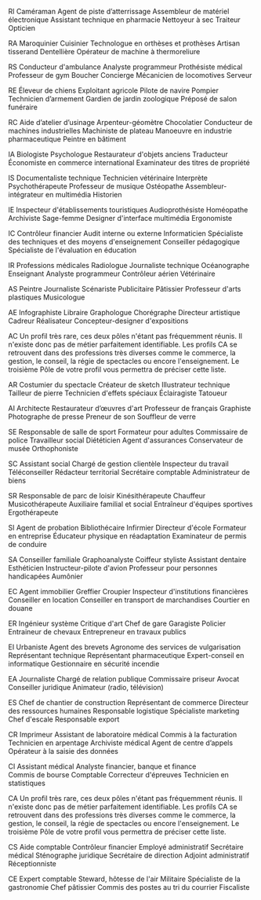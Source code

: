 RI
Caméraman
Agent de piste d’atterrissage
Assembleur de matériel électronique
Assistant technique en pharmacie
Nettoyeur à sec
Traiteur
Opticien

RA
Maroquinier
Cuisinier
Technologue en orthèses et prothèses
Artisan tisserand
Dentellière
Opérateur de machine à thermoreliure

RS
Conducteur d'ambulance
Analyste programmeur
Prothésiste médical
Professeur de gym
Boucher
Concierge
Mécanicien de locomotives
Serveur 

RE
Éleveur de chiens
Exploitant agricole
Pilote de navire
Pompier
Technicien d’armement
Gardien de jardin zoologique
Préposé de salon funéraire

RC
Aide d’atelier d’usinage
Arpenteur-géomètre
Chocolatier
Conducteur de machines industrielles
Machiniste de plateau
Manoeuvre en industrie pharmaceutique
Peintre en bâtiment

IA
Biologiste 
Psychologue 
Restaurateur d'objets anciens
Traducteur
Économiste en commerce international
Examinateur des titres de propriété

IS
Documentaliste technique 
Technicien vétérinaire
Interprète
Psychothérapeute
Professeur de musique
Ostéopathe
Assembleur-intégrateur en multimédia
Historien

IE
Inspecteur d'établissements touristiques
Audioprothésiste
Homéopathe
Archiviste
Sage-femme
Designer d'interface multimédia
Ergonomiste

IC
Contrôleur financier 
Audit interne ou externe
Informaticien
Spécialiste des techniques et des moyens d'enseignement
Conseiller pédagogique
Spécialiste de l'évaluation en éducation

IR
Professions médicales
Radiologue 
Journaliste technique 
Océanographe
Enseignant
Analyste programmeur 
Contrôleur aérien 
Vétérinaire 



AS
Peintre 
Journaliste 
Scénariste
Publicitaire
Pâtissier
Professeur d'arts plastiques
Musicologue

AE
Infographiste 
Libraire 
Graphologue 
Chorégraphe
Directeur artistique
Cadreur
Réalisateur 
Concepteur-designer d'expositions

AC
Un profil très rare, ces deux pôles n'étant pas fréquemment réunis. Il n'existe donc pas de métier parfaitement identifiable. Les profils CA se retrouvent dans des professions très diverses comme le commerce, la gestion, le conseil, la régie de spectacles ou encore l'enseignement. Le troisième Pôle de votre profil vous permettra de préciser cette liste.

AR
Costumier du spectacle 
Créateur de sketch 
Illustrateur technique
Tailleur de pierre 
Technicien d'effets spéciaux
Éclairagiste
Tatoueur

AI
Architecte 
Restaurateur d’œuvres d'art 
Professeur de français 
Graphiste
Photographe de presse
Preneur de son
Souffleur de verre 

SE
Responsable de salle de sport
Formateur pour adultes 
Commissaire de police
Travailleur social
Diététicien
Agent d'assurances
Conservateur de musée 
Orthophoniste

SC
Assistant social
Chargé de gestion clientèle
Inspecteur du travail
Téléconseiller
Rédacteur territorial
Secrétaire comptable
Administrateur de biens

SR
Responsable de parc de loisir 
Kinésithérapeute
Chauffeur
Musicothérapeute
Auxiliaire familial et social
Entraîneur d'équipes sportives
Ergothérapeute

SI
Agent de probation
Bibliothécaire
Infirmier
Directeur d'école
Formateur en entreprise
Éducateur physique en réadaptation
Examinateur de permis de conduire

SA
Conseiller familiale
Graphoanalyste
Coiffeur styliste
Assistant dentaire
Esthéticien
Instructeur-pilote d'avion
Professeur pour personnes handicapées 
Aumônier

EC
Agent immobilier
Greffier
Croupier
Inspecteur d'institutions financières
Conseiller en location
Conseiller en transport de marchandises
Courtier en douane

ER
Ingénieur système 
Critique d'art 
Chef de gare
Garagiste
Policier
Entraineur de chevaux
Entrepreneur en travaux publics

EI
Urbaniste
Agent des brevets
Agronome des services de vulgarisation
Représentant technique
Représentant pharmaceutique
Expert-conseil en informatique
Gestionnaire en sécurité incendie

EA
Journaliste 
Chargé de relation publique 
Commissaire priseur
Avocat
Conseiller juridique
Animateur (radio, télévision)

ES
Chef de chantier de construction
Représentant de commerce
Directeur des ressources humaines 
Responsable logistique
Spécialiste marketing
Chef d'escale 
Responsable export 

CR
Imprimeur
Assistant de laboratoire médical
Commis à la facturation
Technicien en arpentage
Archiviste médical
Agent de centre d’appels
Opérateur à la saisie des données

CI
Assistant médical 
Analyste financier, banque et finance  
Commis de bourse
Comptable 
Correcteur d'épreuves
Technicien en statistiques

CA
Un profil très rare, ces deux pôles n'étant pas fréquemment réunis. Il n'existe donc pas de métier parfaitement identifiable. Les profils CA se retrouvent dans des professions très diverses comme le commerce, la gestion, le conseil, la régie de spectacles ou encore l'enseignement. Le troisième Pôle de votre profil vous permettra de préciser cette liste.

CS
Aide comptable 
Contrôleur financier 
Employé administratif 
Secrétaire médical
Sténographe juridique
Secrétaire de direction
Adjoint administratif
Réceptionniste 

CE
Expert comptable 
Steward, hôtesse de l'air 
Militaire 
Spécialiste de la gastronomie
Chef pâtissier
Commis des postes au tri du courrier
Fiscaliste


